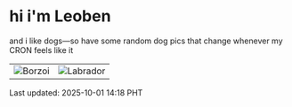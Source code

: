 # hi i'm Leoben

and i like dogs—so have some random dog pics that change whenever my CRON feels like it

|  |  |
|--------|----------|
| ![Borzoi](https://random-dog-vercel.vercel.app/api/random-borzoi?v=1759299503) | ![Labrador](https://random-dog-vercel.vercel.app/api/random-labrador?v=1759299503) |

Last updated: 2025-10-01 14:18 PHT
